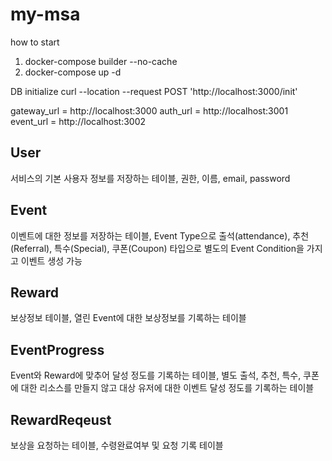 # my-msa

how to start

1. docker-compose builder --no-cache
2. docker-compose up -d

DB initialize
curl --location --request POST 'http://localhost:3000/init'

gateway_url = http://localhost:3000
auth_url = http://localhost:3001
event_url = http://localhost:3002

## User
서비스의 기본 사용자 정보를 저장하는 테이블, 권한, 이름, email, password
## Event
이벤트에 대한 정보를 저장하는 테이블, Event Type으로 출석(attendance), 추천(Referral), 특수(Special), 쿠폰(Coupon) 타입으로 별도의 Event Condition을 가지고 이벤트 생성 가능
## Reward
보상정보 테이블, 열린 Event에 대한 보상정보를 기록하는 테이블
## EventProgress
Event와 Reward에 맞추어 달성 정도를 기록하는 테이블, 별도 출석, 추천, 특수, 쿠폰에 대한 리소스를 만들지 않고 대상 유저에 대한 이벤트 달성 정도를 기록하는 테이블
## RewardReqeust
보상을 요청하는 테이블, 수령완료여부 및 요청 기록 테이블
